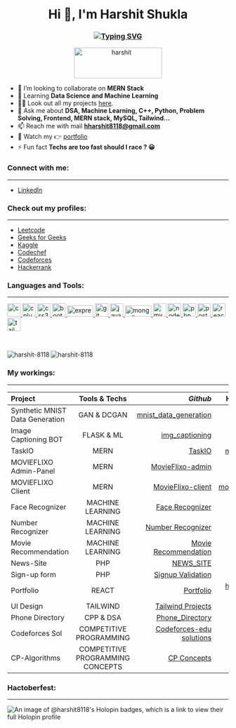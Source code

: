 <h1 align="center"><a href="#">&#x200B;</a>Hi 👋, I'm Harshit Shukla</h1>
<h3 align="center">
<a href="https://git.io/typing-svg"><img src="https://readme-typing-svg.demolab.com?font=Fira+Code&size=25&duration=800&pause=1000&center=true&multiline=true&repeat=false&random=false&width=600&height=70&lines=Experience+in+MERN+Stack+Development;Proficient+in+Machine+Learning+and+DSA" alt="Typing SVG" /></a>
</h3>
<p align="center">
<img src="https://user-images.githubusercontent.com/74038190/219923823-bf1ce878-c6b8-4faa-be07-93e6b1006521.gif" alt="harshit"
      width="200"
      height="70" /></p>

<!-- - 🔭 I’m currently working on **MERN** -->
- 👯 I’m looking to collaborate on **MERN Stack**
- 🌱 Learning **Data Science and Machine Learning**
- 👨‍💻 Look out all my projects <a href="https://github.com/harshit-8118/my_workings/" target="blank">here</a>.
- 💬 Ask me about **DSA, Machine Learning, C++, Python, Problem Solving, Frontend, MERN stack, MySQL, Tailwind...**
- 📫 Reach me with mail **hharshit8118@gmail.com**
- 📄 Watch my :point_right:	 <a href="https://hharshit8118.netlify.app" target="blank">portfolio</a>
- ⚡ Fun fact **Techs are too fast should I race ? :grinning:**

<h3><a href="#">&#x200B;</a>Connect with me:</h3>
<hr />

- [LinkedIn](https://www.linkedin.com/in/harshit2116/)

<h3><a href="#">&#x200B;</a>Check out my profiles:</h3>
<hr />

- [Leetcode](https://www.leetcode.com/hharshit8118)
- [Geeks for Geeks](https://auth.geeksforgeeks.org/user/hharshit8118/profile)
- [Kaggle](https://www.kaggle.com/harshit8118)
- [Codechef](https://www.codechef.com/users/harsh_it_8118)
- [Codeforces](https://codeforces.com/profile/harsh_it_8118)
- [Hackerrank](https://www.hackerrank.com/hharshit8118)

<h3 align="left"><a href="#">&#x200B;</a>Languages and Tools:</h3>

<hr />

<p align="left">
    <a href="https://www.cprogramming.com/" target="_blank" rel="noreferrer">
        <img
        src="https://encrypted-tbn0.gstatic.com/images?q=tbn:ANd9GcT0rGo-Xt_6hCjBJC06rxX7VrbfmLp5tXUPnJiehvOfOmlBmuPoJvp1mhehpgYYJO7cJic&usqp=CAU"
        alt="c"
        width="30"
        height="30"
        />
    </a>
    <a href="https://www.w3schools.com/cpp/" target="_blank" rel="noreferrer">
    <img
      src="https://encrypted-tbn0.gstatic.com/images?q=tbn:ANd9GcQbb7PVFgkjYzuA1im7CyRLo4A8YyUJ5GadGNrxBnk&s"
      alt="cplusplus"
      width="30"
      height="30"
    />
  </a>
  <a href="https://www.w3schools.com/css/" target="_blank" rel="noreferrer">
    <img
      src="https://cdn-icons-png.flaticon.com/512/5968/5968242.png"
      alt="css3"
      width="30"
      height="30"
    />
  </a>
    <a href="https://getbootstrap.com" target="_blank" rel="noreferrer">
      <img
        src="https://upload.wikimedia.org/wikipedia/commons/thumb/b/b2/Bootstrap_logo.svg/2560px-Bootstrap_logo.svg.png"
        alt="bootstrap"
        width="30"
        height="30"
      />
    </a>
  <a href="https://expressjs.com" target="_blank" rel="noreferrer">
    <img
      src="https://upload.wikimedia.org/wikipedia/commons/6/64/Expressjs.png"
      alt="express"
      width="60"
      height="25"
    />
  </a>
  <a href="https://git-scm.com/" target="_blank" rel="noreferrer">
    <img
      src="https://www.vectorlogo.zone/logos/git-scm/git-scm-icon.svg"
      alt="git"
      width="30"
      height="30"
    />
  </a>
  <a href="https://developer.mozilla.org/en-US/docs/Web/JavaScript" target="_blank" rel="noreferrer">
    <img src="https://cdn.iconscout.com/icon/free/png-256/free-javascript-2038874-1720087.png"
      alt="javascript"
      width="30"
      height="30"
    />
  </a>
  <a href="https://www.mongodb.com/" target="_blank" rel="noreferrer">
    <img
      src="https://upload.wikimedia.org/wikipedia/commons/thumb/9/93/MongoDB_Logo.svg/2560px-MongoDB_Logo.svg.png"
      alt="mongodb"
      width="60"
      height="25"
    />
  </a>
  <a href="https://www.mysql.com/" target="_blank" rel="noreferrer">
    <img
      src="https://www.svgrepo.com/show/303251/mysql-logo.svg"
      alt="mysql"
      width="30"
      height="30"
    />
  </a>
  <a href="https://nodejs.org" target="_blank" rel="noreferrer">
    <img
      src="https://upload.wikimedia.org/wikipedia/commons/thumb/d/d9/Node.js_logo.svg/2560px-Node.js_logo.svg.png"
      alt="nodejs"
      width="30"
      height="30"
    />
  </a>
  <a href="https://www.php.net" target="_blank" rel="noreferrer">
    <img src="https://upload.wikimedia.org/wikipedia/commons/thumb/2/27/PHP-logo.svg/1200px-PHP-logo.svg.png"
      alt="php"
      width="30"
      height="30"
    />
  </a>
  <a href="https://postman.com" target="_blank" rel="noreferrer">
    <img
      src="https://www.vectorlogo.zone/logos/getpostman/getpostman-icon.svg"
      alt="postman"
      width="30"
      height="30"
    />
  </a>
  <a href="https://reactjs.org/" target="_blank" rel="noreferrer">
    <img
src="https://upload.wikimedia.org/wikipedia/commons/thumb/a/a7/React-icon.svg/1200px-React-icon.svg.png"
      alt="react"
      width="30"
      height="30"
    />
  </a>
  <a href="https://tailwindcss.com/" target="_blank" rel="noreferrer">
    <img
      src="https://www.vectorlogo.zone/logos/tailwindcss/tailwindcss-icon.svg"
      alt="tailwind"
      width="30"
      height="30"
    />
  </a>
</p>

<br />

<p>
<p><img decoding="async" loading="lazy" align="left" src="https://github-readme-stats.vercel.app/api/top-langs?username=harshit-8118&show_icons=true&locale=en&layout=compact" alt="harshit-8118" /></p>
<p><img decoding="async" loading="lazy" align="center"src="https://github-readme-stats.vercel.app/api?username=harshit-8118&show_icons=true&locale=en" alt="harshit-8118" /></p>
</p>

<h3 align="left"><a href="#">&#x200B;</a>My workings:</h3>

<hr />

| Project        | Tools & Techs           | _Github_  | Hoisted |
| :------------- |:-------------:| -----:| ----: |
| Synthetic MNIST Data Generation      | GAN & DCGAN |  [mnist_data_generation](https://github.com/harshit-8118/Synthetic-MNIST-Data-Generation) | _ |
| Image Captioning BOT      | FLASK & ML |  [img_captioning](https://github.com/harshit-8118/Image_Captioning) | _ |
| TaskIO      | MERN |  [TaskIO](https://github.com/harshit-8118/TaskIO) | [mr-task](https://mr-task8.netlify.app) |
| MOVIEFLIXO Admin-Panel      | MERN |  [MovieFlixo-admin](https://github.com/harshit-8118/Movieflixo/tree/admin-panel) |  [mv-admin](https://movieflixo-admin.netlify.app) |
| MOVIEFLIXO Client     | MERN      |  [MovieFlixo-client](https://github.com/harshit-8118/Movieflixo/tree/master) | [movieflixo](https://movieflixo.netlify.app) |
| Face Recognizer | MACHINE LEARNING      |  [Face Recognizer](https://github.com/harshit-8118/FaceRecognizer)| _ |
| Number Recognizer | MACHINE LEARNING      |  [Number Recognizer](https://github.com/harshit-8118/NumberRecognizer) | _ |
| Movie Recommendation | MACHINE LEARNING      |  [Movie Recommendation](https://github.com/harshit-8118/MovieRecommendation) | _ |
| News-Site | PHP      |  [NEWS_SITE](https://github.com/harshit-8118/NEWS_PROJECT) | _ |
| Sign-up form | PHP     |  [Signup Validation](https://github.com/harshit-8118/SignUpForm)| _ |
| Portfolio | REACT      |  [Portfolio](https://github.com/harshit-8118/portfolio) |  [harshit-shukla](https://hharshit8118.netlify.app) |
| UI Design | TAILWIND      |  [Tailwind Projects](https://github.com/harshit-8118/TailwindCss) | _ |
| Phone Directory | CPP & DSA     |  [Phone_Directory](https://github.com/harshit-8118/phone-directory) | _ |
| Codeforces Sol | COMPETITIVE PROGRAMMING     |  [Codeforces-edu solutions](https://github.com/harshit-8118/Codeforces-edu)| _ |
| CP-Algorithms | COMPETITIVE PROGRAMMING CONCEPTS      |  [CP Concepts](https://github.com/harshit-8118/Competitive-Programming)| _ |

<h3 align="left"><a href="#">&#x200B;</a>Hactoberfest:</h3>
<hr />

![An image of @harshit8118's Holopin badges, which is a link to view their full Holopin profile](https://holopin.me/harshit2112)
